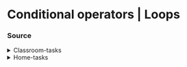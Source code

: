 # Conditional operators | Loops

### Source

<details>
    <summary>Classroom-tasks</summary>
    <br>
    <details>
        <summary>@@@</summary>
        <br>
    </details>
</details>
<details>
    <summary>Home-tasks</summary>
    <details>
        <summary>Print 'Odd' || 'Even'</summary>
        <em>Given a number. Print “odd” if the number is odd and “even” if itʼs even.</em>
        <br>
        ['Solutin:'](https://github.com/armeagle777/objects-and-arrays.git/master/homeTasks/requiredTasks/printOddEven.js)
    </details>
    <details>
        <summary>Find the third angle</summary>
        <br>
    </details>
    <details>
        <summary>Last digit to the beginning</summary>
        <br>
    </details>
    <details>
        <summary>If a number is a multiple of 3, 5, 7</summary>
        <br>
    </details>
    <details>
        <summary>Sort numbers</summary>
        <br>
    </details>
    <details>
        <summary>Find the sign of product of numbers</summary>
        <br>
    </details>
    <details>
        <summary>Check whether the number contains digits</summary>
        <br>
    </details>
    <details>
        <summary>Reverse first and last digits of a number</summary>
        <br>
    </details>
    <details>
        <summary>Is number prime or not?</summary>
        <br>
    </details>
    <details>
        <summary>Fibonacci</summary>
        <br>
    </details>
    <details>
        <summary>Product and sum of digits of a number</summary>
        <br>
    </details>
    <details>
        <summary>Replace '_' signs of a sentence</summary>
        <br>
    </details>
    <details>
        <summary>Filter and sort an array </summary>
        <br>
    </details>
    <details>
        <summary>Count of string and numbers in an array</summary>
        <br>
    </details>
    <details>
        <summary>Strings with maximum and minimum length in an array</summary>
        <br>
    </details>
    <details>
        <summary>Index of a number in an array</summary>
        <br>
    </details>
    <details>
        <summary>Split a string into an array</summary>
        <br>
    </details>
    <details>
        <summary>Create an array from element of the given array</summary>
        <br>
    </details>
    <details>
        <summary>Two-dimenstional array</summary>
        <br>
    </details>
    <details>
        <summary>Print pattern</summary>
        <br>
    </details>
</details>
